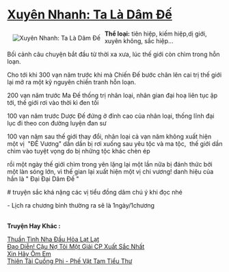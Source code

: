 <a href="https://utruyen.com/truyen/xuyen-nhanh-ta-la-dam-de/17698/" title="Xuyên Nhanh: Ta Là Dâm Đế"><h1>Xuyên Nhanh: Ta Là Dâm Đế</h1></a><div style="display:table"><img align="right" style="float: left; padding: 10px;" src="https://utruyen.com/images/story/200x260/xuyen-nhanh-ta-la-dam-de.jpg" alt="Xuyên Nhanh: Ta Là Dâm Đế"><b>Thể loại:</b> tiên hiệp, kiếm hiệp,dị giới, xuyên không, sắc hiệp...<p></p>Bối cảnh câu chuyện bắt đầu từ thời xa xưa, lúc thế giới còn chìm trong hỗn loạn.<p></p>Cho tới khi 300 vạn năm trước khi mà Chiến Đế bước chân lên cai trị thế giới lại mở ra một kỹ nguyên chiến tranh hỗn loạn.<p></p>200 vạn năm trước Ma Đế thống trị nhân loại, nhân gian đại hoạ liên tục ập tới, thế giới rơi vào thời kì đen tối<p></p>100 vạn năm trước Dược Đế đứng ở đỉnh cao của nhân loại, thống lĩnh đại lục đi theo con đường luyện đan sư<p></p>100 vạn năm sau thế giới thay đổi, nhân loại cả vạn năm không xuất hiện một vị  "ĐẾ Vương" dần dần bị rơi xuống sau yêu tộc và ma tộc,  thế giới dần chìm vào tuyệt vọng do bị những tộc khác chèn ép<p></p>rồi một ngày thế giới chìm trong yên lặng lại một lần nữa bị đánh thức bởi một làn sóng lớn, vì thế gian lại xuất hiện một vị chi vương! danh hiệu của hắn là " Đại Đại Dâm Đế "<p></p># truyện sắc khá nặng các vị tiểu đồng dâm chú ý khi đọc nhé <p></p>- Lịch ra chương bình thường ra sẽ là 1ngày/1chương</div><p><br><b>Truyện Hay Khác :</b></p><a href="https://utruyen.com/truyen/thuan-tinh-nha-dau-hoa-lat-lat/17601/" alt="Thuần Tình Nha Đầu Hỏa Lạt Lạt">Thuần Tình Nha Đầu Hỏa Lạt Lạt</a><br/><a href="https://github.com/quanluxury/ngontinhhot/tree/master/truyenhay/19475/" alt="Đạo Diễn! Cậu Nợ Tôi Một Giải CP Xuất Sắc Nhất">Đạo Diễn! Cậu Nợ Tôi Một Giải CP Xuất Sắc Nhất</a><br/><a href="https://truyenngontinhay.wordpress.com/2019/10/03/xin-hay-om-em/" alt="Xin Hãy Ôm Em">Xin Hãy Ôm Em</a><br/><a href="https://truyenngontinhay.wordpress.com/2019/10/03/thien-tai-cuong-phi-phe-vat-tam-tieu-thu/" alt="Thiên Tài Cuồng Phi - Phế Vật Tam Tiểu Thư">Thiên Tài Cuồng Phi - Phế Vật Tam Tiểu Thư</a><br/>